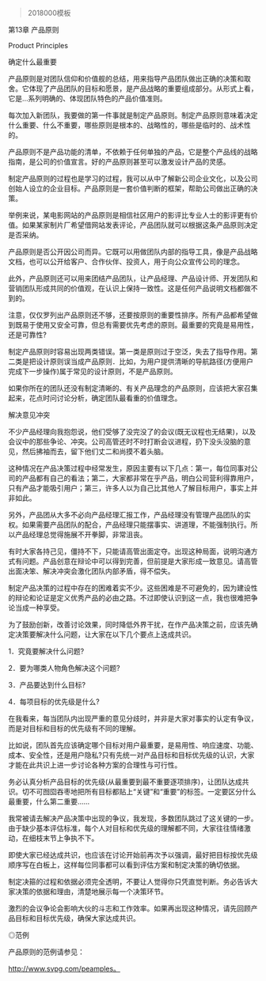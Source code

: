 # 
> 2018000模板



第13章 产品原则

Product Principles



确定什么最重要



产品原则是对团队信仰和价值舰的总结，用来指导产品团队做出正确的决策和取舍。它体现了产品团队的目标和愿景，是产品战略的重要组成部分。从形式上看，它是…系列明确的、体现团队特色的产品价值准则。



每次加入新团队，我要做的第一件事就是制定产品原则。制定产品原则意味着决定什么重要、什么不重要，哪些原则是根本的、战略性的，哪些是临时的、战术性的。



产品原则不是产品功能的清单，不依赖于任何单独的产品，它是整个产品线的战略指南，是公司的价值宣言。好的产品原则甚至可以激发设计产品的灵感。



制定产品原则的过程也是学习的过程，我可以从中了解新公司企业文化，以及公司创始人设立的企业目标。产品原则是一套价值判断的框架，帮助公司做出正确的决策。



举例来说，某电影网站的产品原则是相信社区用户的影评比专业人士的影评更有价值。如果某家制片厂希望借网站发表评论，产品团队就可以根据这条产品原则决定是否采纳。



产品原则是否公开因公司而异。它既可以用做团队内部的指导工具，像是产品战略文档，也可以公开给客户、合作伙伴、投资人，用于向公众宣传公司的理念。



此外，产品原则还可以用来团结产品团队，让产品经理、产品设计师、开发团队和营销团队形成共同的价值观，在认识上保持一致性。这是任何产品说明文档都做不到的。



注意，仅仅罗列出产品原则还不够，还要按原则的重要性排序。所有产品都希望做到既易于使用又安全可靠，但总有需要优先考虑的原则。最重要的究竟是易用性，还是可靠性?



制定产品原则时容易出现两类错误。第一类是原则过于空泛，失去了指导作用。第二类是把设计原则误当成产品原则．比如，为用户提供清晰的导航路径(方便用户完成下一步操作)属于常见的设计原则，不是产品原则。



如果你所在的团队还没有制定清晰的、有关产品理念的产品原则，应该把大家召集起来，花点时问讨论分析，确定团队最看重的价值理念。



解决意见冲突



不少产品经理向我抱怨说，他们受够了没完没了的会议(既无议程也无结果)，以及会议中的那些争论、冲突。公司高管还时不时打断会议进程，扔下没头没脑的意见，然后拂袖而去，留下他们丈二和尚摸不着头脑。



这种情况在产品决策过程中经常发生，原因主要有以下几点：第一，每位同事对公司的产品都有自己的看法；第二，大家都非常在乎产品，明白公司营利得靠用户，只有产品才能吸引用户；第三，许多人以为自己比其他人了解目标用户，事实上并非如此。



另外，产品团从大多不必向产品经理汇报工作，产品经理没有管理产品团队的实权。如果需要产品团队的配合，产品经理只能摆事实、讲道理，不能强制执行。所以产品经理总觉得施展不开拳脚，非常沮丧。



有时大家各持己见，僵持不下，只能请高管出面定夺。出现这种局面，说明沟通方式有问题。产品创意在辩论中可以得到完善，但前提是大家形成一致意见。请高管出面决笨、解决冲突会激化团队内部矛盾，得不偿失。



制定产品决策的过程中存在的困难着实不少。这些困难是不可避免的，因为建设性的辩论和论证是定义优秀产品的必由之路。不过即使认识到这一点，我也很难把争论当成一种享受。



为了鼓励创新，改善讨论效果，同时降低外界干扰，在作产品决策之前，应该先确定决策要解决什么问题，让大家在以下几个要点上迭成共识。



1．究竟要解决什么问题?



2．要为哪类人物角色解决这个问题?



3．产品要达到什么目标?



4．每项目标的优先级是什么?



在我看来，每当团队内出现严重的意见分歧时，并非是大家对事实的认定有争议，而是对目标和目标的优先级有不同的理解。



比如说，团队首先应该确定哪个目标对用户最重要，是易用性、响应速度、功能、成本、安全性，还是用户隐私?只有先统一对产品目标和目标优先级的认识，大家才能在此共识上进一步讨论各种方案的合理性与可行性。



务必认真分析产品目标的优先级(从最重要到最不重要逐项排序)，让团队达成共识。切不可囫囵吞枣地把所有目标都贴上“关键”和“重要”的标签。一定要区分什么最重要，什么第二重要……



我常被请去解决产品决策中出现的争议，我发现，多数团队跳过了这关键的一步。由于缺少基本评估标准，每个人对目标和优先级的理解都不同，大家往往情绪激动，在细枝末节上争执不下。



即使大家已经达成共识，也应该在讨论开始前再次予以强调，最好把目标按优先级顺序写在白板上，这样每位同事都可以看到评估方案和制定决策的确切依据。



制定决箍的过程和依据必须完全透明，不要让人觉得你只凭直觉判断。务必告诉大家决策的依据和理由，清楚地展示每一个决策环节。



激烈的会议争论会影响大伙的斗志和工作效率。如果再出现这种情况，请先回顾产品目标和目标优先级，确保大家达成共识。



◎范例



产品原则的范例请参见：



http://www.svpg.com/peamples。





